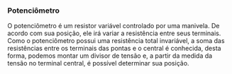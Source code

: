 ### Potenciômetro
O potenciômetro é um resistor variável controlado por uma manivela. De acordo com sua posição, ele irá variar a resistência entre seus terminais. Como o potenciômetro possui uma resistência total invariável, a soma das resistências entre os terminais das pontas e o central é conhecida, desta forma, podemos montar um divisor de tensão e, a partir da medida da tensão no terminal central, é possível determinar sua posição.
